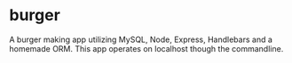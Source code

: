 # burger
A burger making app utilizing MySQL, Node, Express, Handlebars and a homemade ORM. This app operates on localhost though the commandline.
